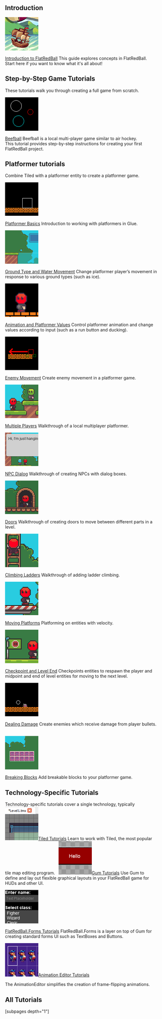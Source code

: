 ## Introduction

![](/media/2021-03-img_6048dd6d7dd6d.png)

[Introduction to FlatRedBall](/documentation/tutorials/introduction-to-flatredball.md) This guide explores concepts in FlatRedBall. Start here if you want to know what it's all about!  

## 

## Step-by-Step Game Tutorials

These tutorials walk you through creating a full game from scratch.

[![](/media/2016-12-img_585345a4df251.png)](/documentation/tutorials/tutorials-beefball.md)

[Beefball](/documentation/tutorials/tutorials-beefball.md) Beefball is a local multi-player game similar to air hockey. This tutorial provides step-by-step instructions for creating your first FlatRedBall project.  

## Platformer tutorials

Combine Tiled with a platformer entity to create a platformer game.

![](/media/2021-04-img_608abcb912e5b.png)

[Platformer Basics](/documentation/tutorials/platformer-plugin/platformer-basics.md) Introduction to working with platformers in Glue.  

![](/media/2021-04-img_608abd041ec2f.png)

[Ground Type and Water Movement](/documentation/tutorials/platformer-plugin/ground-type-and-water-movement.md) Change platformer player’s movement in response to various ground types (such as ice).  

![](/media/2021-04-img_608abdc4f0b8c.png)

[Animation and Platformer Values](/documentation/tutorials/platformer-plugin/platformer-animations-values.md) Control platformer animation and change values according to input (such as a run button and ducking).  

![](/media/2021-04-img_608ac0c76217a.png)

[Enemy Movement](/documentation/tutorials/platformer-plugin/enemy-movement.md) Create enemy movement in a platformer game.  

![](/media/2021-05-img_608d930ad7c84.png)

[Multiple Players](/documentation/tutorials/platformer-plugin/multiple-players.md) Walkthrough of a local multiplayer platformer.  

![](/media/2021-05-img_608f71ebd4855.png)

[NPC Dialog](/documentation/tutorials/platformer-plugin/npc-dialog.md) Walkthrough of creating NPCs with dialog boxes.  

![](/media/2021-05-img_609545cbd7cd4.png)

[Doors](/documentation/tutorials/platformer-plugin/doors.md) Walkthrough of creating doors to move between different parts in a level.  

![](/media/2021-05-img_609a05dd95b5d.png)

[Climbing Ladders](/documentation/tutorials/platformer-plugin/climbing-ladders.md) Walkthrough of adding ladder climbing.  

![](/media/2021-05-img_609de79ca3716.png)

[Moving Platforms](/documentation/tutorials/platformer-plugin/moving-platforms.md) Platforming on entities with velocity.  

![](/media/2021-06-img_60b8d141dff6c.png)

[Checkpoint and Level End](/documentation/tutorials/platformer-plugin/checkpoint-and-level-end.md) Checkpoints entities to respawn the player and midpoint and end of level entities for moving to the next level.  

![](/media/2021-04-img_608ac10579aed.png)

[Dealing Damage](/documentation/tutorials/platformer-plugin/dealing-damage.md) Create enemies which receive damage from player bullets.  

![](/media/2021-04-img_608ac1378f975.png)

[Breaking Blocks](/documentation/tutorials/platformer-plugin/breaking-blocks.md) Add breakable blocks to your platformer game.  

## 

## 

## Technology-Specific Tutorials

Technology-specific tutorials cover a single technology, typically ![](/media/2017-02-img_58b11501ccb60.png)[Tiled Tutorials](/documentation/tools/tiled-plugin/using-the-tiled-plugin.md) Learn to work with Tiled, the most popular tile map editing program.   ![](/media/2017-02-img_58b2ef68ecf47.png)[Gum Tutorials](/documentation/tools/gum/gum-tutorials.md) Use Gum to define and lay out flexible graphical layouts in your FlatRedBall game for HUDs and other UI.  

![](/media/2023-09-img_6504462fb1a98.png)

[FlatRedBall.Forms Tutorials](/documentation/tutorials/flatredball-forms.md) FlatRedBall.Forms is a layer on top of Gum for creating standard forms UI such as TextBoxes and Buttons.  

![](/media/2017-02-img_58b2f19b935a6.png)[Animation Editor Tutorials](/documentation/tools/animationeditor/glue-gluevault-component-pages-animationeditor-plugin.md)

The AnimationEditor simplifies the creation of frame-flipping animations.    

## All Tutorials

\[subpages depth="1"\]
